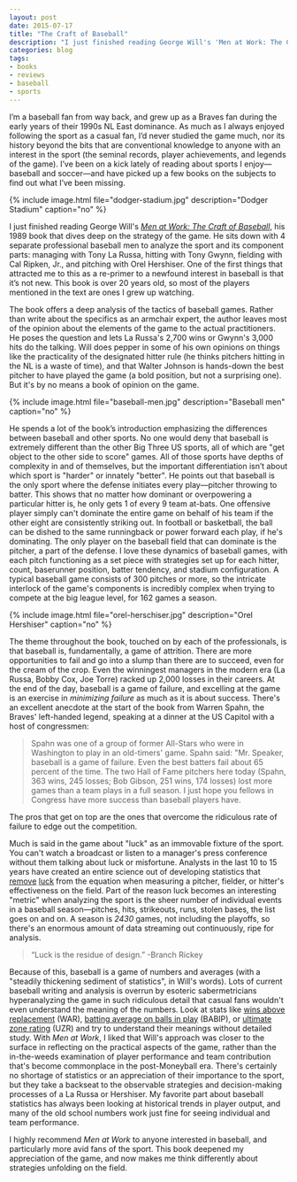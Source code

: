 ```yaml
---
layout: post
date: 2015-07-17
title: "The Craft of Baseball"
description: "I just finished reading George Will's 'Men at Work: The Craft of Baseball', his 1989 book that dives deep on the strategy of the game. He sits down with 4 separate professional baseball men to analyze the sport and its component parts: managing with Tony La Russa, hitting with Tony Gwynn, fielding with Cal Ripken, Jr., and pitching with Orel Hershiser."
categories: blog
tags:
- books
- reviews
- baseball
- sports
---
```


I’m a baseball fan from way back, and grew up as a Braves fan during the early years of their 1990s NL East dominance. As much as I always enjoyed following the sport as a casual fan, I’d never studied the game much, nor its history beyond the bits that are conventional knowledge to anyone with an interest in the sport (the seminal records, player achievements, and legends of the game). I’ve been on a kick lately of reading about sports I enjoy&mdash;baseball and soccer&mdash;and have picked up a few books on the subjects to find out what I’ve been missing.

{% include image.html file="dodger-stadium.jpg" description="Dodger Stadium" caption="no" %}

I just finished reading George Will's _[Men at Work: The Craft of Baseball](https://www.goodreads.com/book/show/7932941-men-at-work)_, his 1989 book that dives deep on the strategy of the game. He sits down with 4 separate professional baseball men to analyze the sport and its component parts: managing with Tony La Russa, hitting with Tony Gwynn, fielding with Cal Ripken, Jr., and pitching with Orel Hershiser. One of the first things that attracted me to this as a re-primer to a newfound interest in baseball is that it’s not new. This book is over 20 years old, so most of the players mentioned in the text are ones I grew up watching.

The book offers a deep analysis of the tactics of baseball games. Rather than write about the specifics as an armchair expert, the author leaves most of the opinion about the elements of the game to the actual practitioners. He poses the question and lets La Russa's 2,700 wins or Gwynn's 3,000 hits do the talking. Will does pepper in some of his own opinions on things like the practicality of the designated hitter rule (he thinks pitchers hitting in the NL is a waste of time), and that Walter Johnson is hands-down the best pitcher to have played the game (a bold position, but not a surprising one). But it's by no means a book of opinion on the game.

{% include image.html file="baseball-men.jpg" description="Baseball men" caption="no" %}

He spends a lot of the book’s introduction emphasizing the differences between baseball and other sports. No one would deny that baseball is extremely different than the other Big Three US sports, all of which are "get object to the other side to score" games. All of those sports have depths of complexity in and of themselves, but the important differentiation isn’t about which sport is "harder" or innately "better". He points out that baseball is the only sport where the defense initiates every play&mdash;pitcher throwing to batter. This shows that no matter how dominant or overpowering a particular hitter is, he only gets 1 of every 9 team at-bats. One offensive player simply can't dominate the entire game on behalf of his team if the other eight are consistently striking out. In football or basketball, the ball can be dished to the same runningback or power forward each play, if he's dominating. The only player on the baseball field that can dominate is the pitcher, a part of the defense. I love these dynamics of baseball games, with each pitch functioning as a set piece with strategies set up for each hitter, count, baserunner position, batter tendency, and stadium configuration. A typical baseball game consists of 300 pitches or more, so the intricate interlock of the game's components is incredibly complex when trying to compete at the big league level, for 162 games a season.

{% include image.html file="orel-herschiser.jpg" description="Orel Hershiser" caption="no" %}

The theme throughout the book, touched on by each of the professionals, is that baseball is, fundamentally, a game of attrition. There are more opportunities to fail and go into a slump than there are to succeed, even for the cream of the crop. Even the winningest managers in the modern era (La Russa, Bobby Cox, Joe Torre) racked up 2,000 losses in their careers. At the end of the day, baseball is a game of failure, and excelling at the game is an exercise in _minimizing failure_ as much as it is about success. There's an excellent anecdote at the start of the book from Warren Spahn, the Braves' left-handed legend, speaking at a dinner at the US Capitol with a host of congressmen:

> Spahn was one of a group of former All-Stars who were in Washington to play in an old-timers' game. Spahn said: "Mr. Speaker, baseball is a game of failure. Even the best batters fail about 65 percent of the time. The two Hall of Fame pitchers here today (Spahn, 363 wins, 245 losses; Bob Gibson, 251 wins, 174 losses) lost more games than a team plays in a full season. I just hope you fellows in Congress have more success than baseball players have.

The pros that get on top are the ones that overcome the ridiculous rate of failure to edge out the competition.

Much is said in the game about "luck" as an immovable fixture of the sport. You can't watch a broadcast or listen to a manager's press conference without them talking about luck or misfortune. Analysts in the last 10 to 15 years have created an entire science out of developing statistics that [remove](https://en.wikipedia.org/wiki/Batting_average_on_balls_in_play) [luck](https://en.wikipedia.org/wiki/Defense_independent_pitching_statistics) from the equation when measuring a pitcher, fielder, or hitter's effectiveness on the field. Part of the reason luck becomes an interesting "metric" when analyzing the sport is the sheer number of individual events in a baseball season&mdash;pitches, hits, strikeouts, runs, stolen bases, the list goes on and on. A season is _2430_ games, not including the playoffs, so there's an enormous amount of data streaming out continuously, ripe for analysis.

> “Luck is the residue of design.” -Branch Rickey

Because of this, baseball is a game of numbers and averages (with a "steadily thickening sediment of statistics", in Will's words). Lots of current baseball writing and analysis is overrun by esoteric sabermetricians hyperanalyzing the game in such ridiculous detail that casual fans wouldn't even understand the meaning of the numbers. Look at stats like [wins above replacement](http://www.fangraphs.com/library/misc/war/) (WAR), [batting average on balls in play](http://www.fangraphs.com/library/offense/babip/) (BABIP), or [ultimate zone rating](http://www.fangraphs.com/library/defense/uzr/) (UZR) and try to understand their meanings without detailed study. With _Men at Work_, I liked that Will's approach was closer to the surface in reflecting on the practical aspects of the game, rather than the in-the-weeds examination of player performance and team contribution that's become commonplace in the post-Moneyball era. There's certainly no shortage of statistics or an appreciation of their importance to the sport, but they take a backseat to the observable strategies and decision-making processes of a La Russa or Hershiser. My favorite part about baseball statistics has always been looking at historical trends in player output, and many of the old school numbers work just fine for seeing individual and team performance.

I highly recommend _Men at Work_ to anyone interested in baseball, and particularly more avid fans of the sport. This book deepened my appreciation of the game, and now makes me think differently about strategies unfolding on the field.
